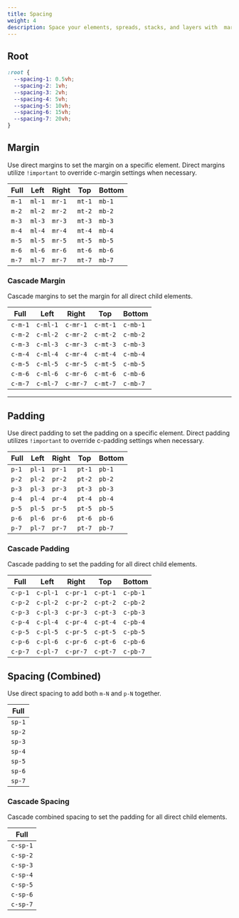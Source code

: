 ```yaml
---
title: Spacing
weight: 4
description: Space your elements, spreads, stacks, and layers with  margin and padding utilities. 
---
```


## Root 

```css
:root {
  --spacing-1: 0.5vh;
  --spacing-2: 1vh;
  --spacing-3: 2vh;
  --spacing-4: 5vh;
  --spacing-5: 10vh;
  --spacing-6: 15vh;
  --spacing-7: 20vh;
}
```


## Margin 

Use direct margins to set the margin on a specific element.  Direct margins utilize `!important` to override c-margin settings when necessary.

|Full|Left|Right|Top|Bottom|
|-|-|-|-|-|
|`m-1`|`ml-1`|`mr-1`|`mt-1`|`mb-1`|
|`m-2`|`ml-2`|`mr-2`|`mt-2`|`mb-2`|
|`m-3`|`ml-3`|`mr-3`|`mt-3`|`mb-3`|
|`m-4`|`ml-4`|`mr-4`|`mt-4`|`mb-4`|
|`m-5`|`ml-5`|`mr-5`|`mt-5`|`mb-5`|
|`m-6`|`ml-6`|`mr-6`|`mt-6`|`mb-6`|
|`m-7`|`ml-7`|`mr-7`|`mt-7`|`mb-7`|


### Cascade Margin 

Cascade margins to set the margin for all direct child elements.

|Full|Left|Right|Top|Bottom|
|-|-|-|-|-|
|`c-m-1`|`c-ml-1`|`c-mr-1`|`c-mt-1`|`c-mb-1`|
|`c-m-2`|`c-ml-2`|`c-mr-2`|`c-mt-2`|`c-mb-2`|
|`c-m-3`|`c-ml-3`|`c-mr-3`|`c-mt-3`|`c-mb-3`|
|`c-m-4`|`c-ml-4`|`c-mr-4`|`c-mt-4`|`c-mb-4`|
|`c-m-5`|`c-ml-5`|`c-mr-5`|`c-mt-5`|`c-mb-5`|
|`c-m-6`|`c-ml-6`|`c-mr-6`|`c-mt-6`|`c-mb-6`|
|`c-m-7`|`c-ml-7`|`c-mr-7`|`c-mt-7`|`c-mb-7`|
 
--- 

## Padding 

Use direct padding to set the padding on a specific element.  Direct padding utilizes `!important` to override c-padding settings when necessary.

|Full|Left|Right|Top|Bottom|
|-|-|-|-|-|
|`p-1`|`pl-1`|`pr-1`|`pt-1`|`pb-1`|
|`p-2`|`pl-2`|`pr-2`|`pt-2`|`pb-2`|
|`p-3`|`pl-3`|`pr-3`|`pt-3`|`pb-3`|
|`p-4`|`pl-4`|`pr-4`|`pt-4`|`pb-4`|
|`p-5`|`pl-5`|`pr-5`|`pt-5`|`pb-5`|
|`p-6`|`pl-6`|`pr-6`|`pt-6`|`pb-6`|
|`p-7`|`pl-7`|`pr-7`|`pt-7`|`pb-7`|


### Cascade Padding 

Cascade padding to set the padding for all direct child elements.

|Full|Left|Right|Top|Bottom|
|-|-|-|-|-|
|`c-p-1`|`c-pl-1`|`c-pr-1`|`c-pt-1`|`c-pb-1`|
|`c-p-2`|`c-pl-2`|`c-pr-2`|`c-pt-2`|`c-pb-2`|
|`c-p-3`|`c-pl-3`|`c-pr-3`|`c-pt-3`|`c-pb-3`|
|`c-p-4`|`c-pl-4`|`c-pr-4`|`c-pt-4`|`c-pb-4`|
|`c-p-5`|`c-pl-5`|`c-pr-5`|`c-pt-5`|`c-pb-5`|
|`c-p-6`|`c-pl-6`|`c-pr-6`|`c-pt-6`|`c-pb-6`|
|`c-p-7`|`c-pl-7`|`c-pr-7`|`c-pt-7`|`c-pb-7`|
 
## Spacing (Combined)

Use direct spacing to add both `m-N` and `p-N` together.

|Full|
|-|
|`sp-1`|
|`sp-2`|
|`sp-3`|
|`sp-4`|
|`sp-5`|
|`sp-6`|
|`sp-7`|

### Cascade Spacing 

Cascade combined spacing to set the padding for all direct child elements.

|Full|
|-|
|`c-sp-1`|
|`c-sp-2`|
|`c-sp-3`|
|`c-sp-4`|
|`c-sp-5`|
|`c-sp-6`|
|`c-sp-7`|
